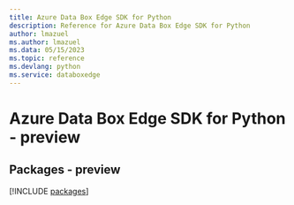 ```yaml
---
title: Azure Data Box Edge SDK for Python
description: Reference for Azure Data Box Edge SDK for Python
author: lmazuel
ms.author: lmazuel
ms.data: 05/15/2023
ms.topic: reference
ms.devlang: python
ms.service: databoxedge
---
```

# Azure Data Box Edge SDK for Python - preview
## Packages - preview
[!INCLUDE [packages](data-box-edge-index.md)]